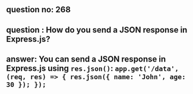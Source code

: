 
      
## question no: 268

## question : How do you send a JSON response in Express.js?

## answer: You can send a JSON response in Express.js using `res.json()`: `app.get('/data', (req, res) => { res.json({ name: 'John', age: 30 }); });`
      